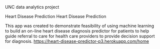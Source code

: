 UNC data analytics project

Heart Disease Prediction
Heart Disease Prediction

This app was created to demonstrate feasibility of using machine learning to build an on-line heart disease diagnosis predictor for patients to help guide referral to care for health care providers to provide decision support for diagnosis.
https://heart-disease-predictor-p3.herokuapp.com/home
